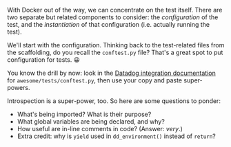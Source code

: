 With Docker out of the way, we can concentrate on the test itself. There are two separate but related components to consider: the _configuration_ of the test, and the _instantiation_ of that configuration (i.e. actually running the test).

We'll start with the configuration. Thinking back to the test-related files from the scaffolding, do you recall the `conftest.py` file? That's a great spot to put configuration for tests. 😀

You know the drill by now: look in the [Datadog integration documentation](https://docs.datadoghq.com/developers/integrations/new_check_howto/#building-an-integration-test) for `awesome/tests/conftest.py`, then use your copy and paste super-powers.

Introspection is a super-power, too. So here are some questions to ponder:
- What's being imported? What is their purpose?
- What global variables are being declared, and why?
- How useful are in-line comments in code? (Answer: _very_.)
- Extra credit: why is `yield` used in `dd_environment()` instead of `return`?
